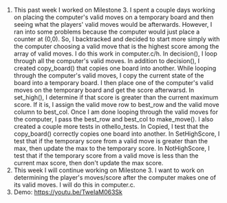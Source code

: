 1. This past week I worked on Milestone 3. I spent a couple days working on placing the computer's valid moves on a temporary board and then seeing what the players' valid moves would be afterwards. However, I ran into some problems because the computer would just place a counter at (0,0). So, I backtracked and decided to start more simply with the computer choosing a valid move that is the highest score among the array of valid moves. I do this work in computer.c/h. In decision(), I loop through all the computer's valid moves. In addition to decision(), I created copy_board() that copies one board into another. While looping through the computer's valid moves, I copy the current state of the board into a temporary board. I then place one of the computer's valid moves on the temporary board and get the score afterwarsd. In set_high(), I determine if that score is greater than the current maximum score. If it is, I assign the valid move row to best_row and the valid move column to best_col. Once I am done looping through the valid moves for the computer, I pass the best_row and best_col to make_move(). I also created a couple more tests in othello_tests. In Copied, I test that the copy_board() correctly copies one board into another. In SetHighScore, I test that if the temporary score from a valid move is greater than the max, then update the max to the temporary score. In NotHighScore, I test that if the temporary score from a valid move is less than the current max score, then don't update the max score.
2. This week I will continue working on Milestone 3. I want to work on determining the player's moves/score after the computer makes one of its valid moves. I will do this in computer.c.
3. Demo: https://youtu.be/TweIaM063Sk
